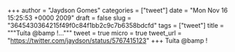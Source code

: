 
+++
author = "Jaydson Gomes"
categories = ["tweet"]
date = "Mon Nov 16 15:25:53 +0000 2009"
draft = false
slug = "3645430364215f49f0c84f1bb2c9c7b6358bdcfd"
tags = ["tweet"]
title = """Tuíta @bamp !..."""
tweet = true
micro = true
tweet_url = "https://twitter.com/jaydson/status/5767415123"
+++
Tuíta @bamp !
